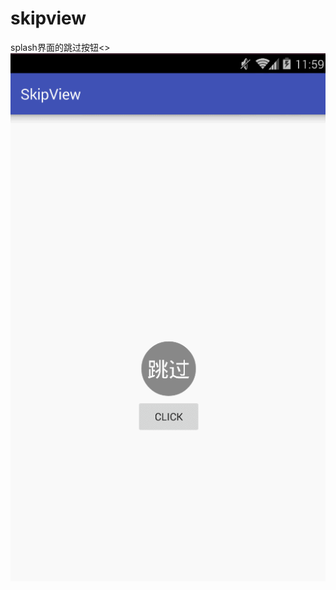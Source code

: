 # skipview
splash界面的跳过按钮<>
![image](https://github.com/pengjiaqii/skipview/blob/master/skipview.gif)

